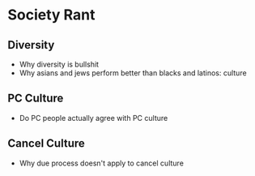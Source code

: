 # Society Rant

## Diversity

- Why diversity is bullshit
- Why asians and jews perform better than blacks and latinos: culture

## PC Culture

- Do PC people actually agree with PC culture

## Cancel Culture

- Why due process doesn't apply to cancel culture
